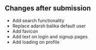 ## Changes after submission

- Add search functionality 
- Replace adarsh balika default user
- Add favicon
- Add text on login and signup pages
- Add loading on profile
